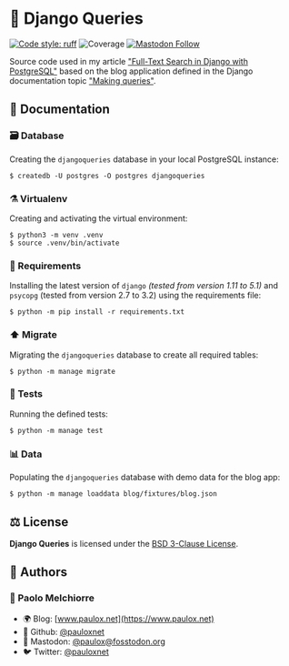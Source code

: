 # 🦄️ Django Queries

[![Code style: ruff](https://img.shields.io/badge/code%20style-ruff-000000.svg)](https://github.com/astral-sh/ruff)
![Coverage](https://img.shields.io/badge/coverage-100%25-success)
[![Mastodon Follow](https://img.shields.io/mastodon/follow/000129461?domain=https%3A%2F%2Ffosstodon.org)](https://fosstodon.org/@paulox)

Source code used in my article ["Full-Text Search in Django with PostgreSQL"](https://www.paulox.net/2017/12/22/full-text-search-in-django-with-postgresql) based on the blog application defined in the Django documentation topic ["Making queries"](https://docs.djangoproject.com/en/stable/topics/db/queries/).

## 📖 Documentation

### 🗃️ Database

Creating the `djangoqueries` database in your local PostgreSQL instance:

```shell
$ createdb -U postgres -O postgres djangoqueries
```

### ⚗️ Virtualenv

Creating and activating the virtual environment:

```shell
$ python3 -m venv .venv
$ source .venv/bin/activate
```

### 🧩 Requirements

Installing the latest version of `django` _(tested from version 1.11 to 5.1)_ and `psycopg` (tested from version 2.7 to 3.2) using the requirements file:

```shell
$ python -m pip install -r requirements.txt
```

### ⬆️ Migrate

Migrating the `djangoqueries` database to create all required tables:

```shell
$ python -m manage migrate
```

### 🔬 Tests

Running the defined tests:

```shell
$ python -m manage test
```

### 📊 Data

Populating the `djangoqueries` database with demo data for the blog app:

```shell
$ python -m manage loaddata blog/fixtures/blog.json
```

## ⚖️ License

**Django Queries** is licensed under the [BSD 3-Clause License](https://github.com/pauloxnet/djangoqueries/blob/master/LICENSE.md).

## 👥 Authors

### 👤 Paolo Melchiorre

-   🌍 Blog: [www.paulox.net](https://www.paulox.net)
-   🐙 Github: [@pauloxnet](https://github.com/pauloxnet)
-   🦣 Mastodon: [@paulox@fosstodon.org](https://fosstodon.org/@paulox)
-   🐦️ Twitter: [@pauloxnet](https://twitter.com/pauloxnet)
